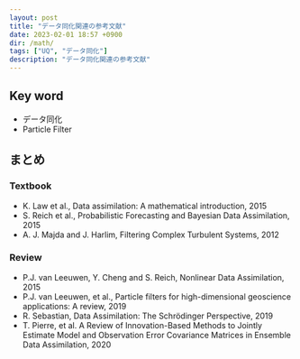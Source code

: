 ```yaml
---
layout: post
title: "データ同化関連の参考文献"
date: 2023-02-01 18:57 +0900
dir: /math/
tags: ["UQ", "データ同化"]
description: "データ同化関連の参考文献"
---
```


## Key word
- データ同化
- Particle Filter

## まとめ
### Textbook
- K. Law et al., Data assimilation: A mathematical introduction, 2015
- S. Reich et al., Probabilistic Forecasting and Bayesian Data Assimilation, 2015
- A. J. Majda and J. Harlim, Filtering Complex Turbulent Systems, 2012

### Review
- P.J. van Leeuwen, Y. Cheng and S. Reich, Nonlinear Data Assimilation, 2015
- P.J. van Leeuwen, et al., Particle filters for high-dimensional geoscience applications: A review, 2019
- R. Sebastian, Data Assimilation: The Schrödinger Perspective, 2019
- T. Pierre, et al. A Review of Innovation-Based Methods to Jointly Estimate Model and Observation Error Covariance Matrices in Ensemble Data Assimilation, 2020